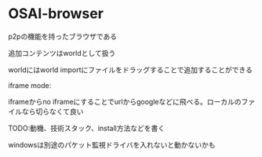# OSAI-browser
p2pの機能を持ったブラウザである
<p>
追加コンテンツはworldとして扱う
<p>
worldにはworld importにファイルをドラッグすることで追加することができる
<p>
iframe mode:
<p>
iframeからno iframeにすることでurlからgoogleなどに飛べる。ローカルのファイルなら切らなくて良い
<p>
TODO:動機、技術スタック、install方法などを書く
<p>
windowsは別途のパケット監視ドライバを入れないと動かないかも

